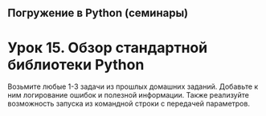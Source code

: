 ## Погружение в Python (семинары)
#  Урок 15. Обзор стандартной библиотеки Python
Возьмите любые 1-3 задачи из прошлых домашних заданий.
Добавьте к ним логирование ошибок и полезной
информации. Также реализуйте возможность запуска из
командной строки с передачей параметров.
